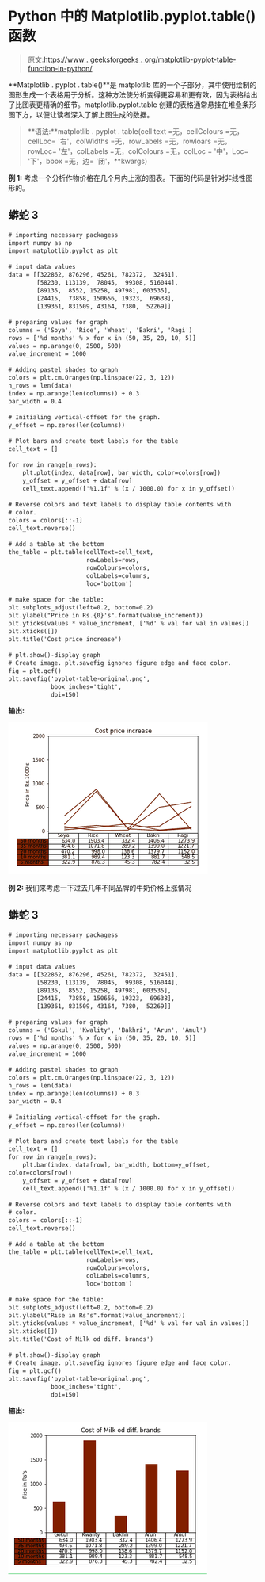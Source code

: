 # Python 中的 Matplotlib.pyplot.table()函数

> 原文:[https://www . geeksforgeeks . org/matplotlib-pyplot-table-function-in-python/](https://www.geeksforgeeks.org/matplotlib-pyplot-table-function-in-python/)

**Matplotlib . pyplot . table()**是 matplotlib 库的一个子部分，其中使用绘制的图形生成一个表格用于分析。这种方法使分析变得更容易和更有效，因为表格给出了比图表更精确的细节。matplotlib.pyplot.table 创建的表格通常悬挂在堆叠条形图下方，以便让读者深入了解上图生成的数据。

> **语法:**matplotlib . pyplot . table(cell text =无，cellColours =无，cellLoc= '右'，colWidths =无，rowLabels =无，rowloars =无，rowLoc= '左'，colLabels =无，colColours =无，colLoc = '中'，Loc= '下'，bbox =无，边= '闭'，**kwargs)

**例 1:** 考虑一个分析作物价格在几个月内上涨的图表。下面的代码是针对非线性图形的。

## 蟒蛇 3

```
# importing necessary packagess
import numpy as np
import matplotlib.pyplot as plt

# input data values
data = [[322862, 876296, 45261, 782372,  32451],
        [58230, 113139,  78045,  99308, 516044],
        [89135,  8552, 15258, 497981, 603535],
        [24415,  73858, 150656, 19323,  69638],
        [139361, 831509, 43164, 7380,  52269]]

# preparing values for graph
columns = ('Soya', 'Rice', 'Wheat', 'Bakri', 'Ragi')
rows = ['%d months' % x for x in (50, 35, 20, 10, 5)]
values = np.arange(0, 2500, 500)
value_increment = 1000

# Adding pastel shades to graph
colors = plt.cm.Oranges(np.linspace(22, 3, 12))
n_rows = len(data)
index = np.arange(len(columns)) + 0.3
bar_width = 0.4

# Initialing vertical-offset for the graph.
y_offset = np.zeros(len(columns))

# Plot bars and create text labels for the table
cell_text = []

for row in range(n_rows):
    plt.plot(index, data[row], bar_width, color=colors[row])
    y_offset = y_offset + data[row]
    cell_text.append(['%1.1f' % (x / 1000.0) for x in y_offset])

# Reverse colors and text labels to display table contents with
# color.
colors = colors[::-1]
cell_text.reverse()

# Add a table at the bottom
the_table = plt.table(cellText=cell_text,
                      rowLabels=rows,
                      rowColours=colors,
                      colLabels=columns,
                      loc='bottom')

# make space for the table:
plt.subplots_adjust(left=0.2, bottom=0.2)
plt.ylabel("Price in Rs.{0}'s".format(value_increment))
plt.yticks(values * value_increment, ['%d' % val for val in values])
plt.xticks([])
plt.title('Cost price increase')

# plt.show()-display graph
# Create image. plt.savefig ignores figure edge and face color.
fig = plt.gcf()
plt.savefig('pyplot-table-original.png',
            bbox_inches='tight',
            dpi=150)
```

**输出:**

![](img/ade7de39891fabb788ca67c1601170ec.png)

**例 2:** 我们来考虑一下过去几年不同品牌的牛奶价格上涨情况

## 蟒蛇 3

```
# importing necessary packagess
import numpy as np
import matplotlib.pyplot as plt

# input data values
data = [[322862, 876296, 45261, 782372,  32451],
        [58230, 113139,  78045,  99308, 516044],
        [89135,  8552, 15258, 497981, 603535],
        [24415,  73858, 150656, 19323,  69638],
        [139361, 831509, 43164, 7380,  52269]]

# preparing values for graph
columns = ('Gokul', 'Kwality', 'Bakhri', 'Arun', 'Amul')
rows = ['%d months' % x for x in (50, 35, 20, 10, 5)]
values = np.arange(0, 2500, 500)
value_increment = 1000

# Adding pastel shades to graph
colors = plt.cm.Oranges(np.linspace(22, 3, 12))
n_rows = len(data)
index = np.arange(len(columns)) + 0.3
bar_width = 0.4

# Initialing vertical-offset for the graph.
y_offset = np.zeros(len(columns))

# Plot bars and create text labels for the table
cell_text = []
for row in range(n_rows):
    plt.bar(index, data[row], bar_width, bottom=y_offset, color=colors[row])
    y_offset = y_offset + data[row]
    cell_text.append(['%1.1f' % (x / 1000.0) for x in y_offset])

# Reverse colors and text labels to display table contents with
# color.
colors = colors[::-1]
cell_text.reverse()

# Add a table at the bottom
the_table = plt.table(cellText=cell_text,
                      rowLabels=rows,
                      rowColours=colors,
                      colLabels=columns,
                      loc='bottom')

# make space for the table:
plt.subplots_adjust(left=0.2, bottom=0.2)
plt.ylabel("Rise in Rs's".format(value_increment))
plt.yticks(values * value_increment, ['%d' % val for val in values])
plt.xticks([])
plt.title('Cost of Milk od diff. brands')

# plt.show()-display graph
# Create image. plt.savefig ignores figure edge and face color.
fig = plt.gcf()
plt.savefig('pyplot-table-original.png',
            bbox_inches='tight',
            dpi=150)
```

**输出:**

![](img/19cf11f6623cadc84ed7fbe604aa577a.png)